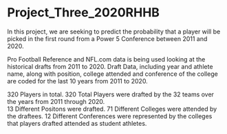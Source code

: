 # Project_Three_2020RHHB

In this project, we are seeking to predict the probability that a player will be picked in the first round from a Power 5 Conference between 2011 and 2020.  

Pro Football Reference and NFL.com data is being used looking at the historical drafts from 2011 to 2020.  Draft Data, including year and athlete name, along with position, college attended and conference of the college are coded for the last 10 years from 2011 to 2020.    

320 Players in total.
320 Total Players were drafted by the 32 teams over the years from 2011 through 2020.  
13 Different Positons were drafted.
71 Different Colleges were attended by the draftees.
12 Different Conferences were represented by the colleges that players drafted attended as student athletes. 


